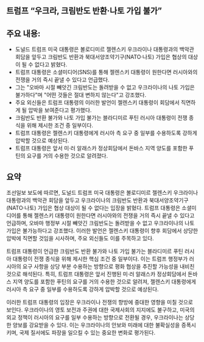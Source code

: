 ## 트럼프 “우크라, 크림반도 반환·나토 가입 불가”

## 주요 내용:
*   도널드 트럼프 미국 대통령은 볼로디미르 젤렌스키 우크라이나 대통령과의 백악관 회담을 앞두고 크림반도 반환과 북대서양조약기구(NATO·나토) 가입은 협상의 대상이 될 수 없다고 밝혔다.
*   트럼프 대통령은 소셜미디어(SNS)를 통해 젤렌스키 대통령이 원한다면 러시아와의 전쟁을 거의 즉시 끝낼 수 있다고 언급했다.
*   그는 "오바마 시절 빼앗긴 크림반도는 돌려받을 수 없고 우크라이나의 나토 가입은 불가하다"며 "어떤 것들은 절대 변하지 않는다"고 강조했다.
*   주요 외신들은 트럼프 대통령의 이러한 발언이 젤렌스키 대통령이 회담에서 직면하게 될 압박을 보여준다고 평가했다.
*   크림반도 반환 불가와 나토 가입 불가는 블라디미르 푸틴 러시아 대통령이 전쟁 종식을 위해 제시한 조건 중 일부이다.
*   트럼프 대통령은 젤렌스키 대통령에게 러시아 측 요구 중 일부를 수용하도록 강하게 압박할 것으로 예상된다.
*   트럼프 대통령은 앞서 미·러 알래스카 정상회담에서 돈바스 지역 양도를 포함한 푸틴의 요구를 거의 수용한 것으로 알려졌다.

## 요약
조선일보 보도에 따르면, 도널드 트럼프 미국 대통령은 볼로디미르 젤렌스키 우크라이나 대통령과의 백악관 회담을 앞두고 우크라이나의 크림반도 반환과 북대서양조약기구(NATO·나토) 가입은 협상 대상이 될 수 없다는 입장을 밝혔다. 트럼프 대통령은 소셜미디어를 통해 젤렌스키 대통령이 원한다면 러시아와의 전쟁을 거의 즉시 끝낼 수 있다고 언급하며, 오바마 행정부 시절 빼앗긴 크림반도는 돌려받을 수 없고 우크라이나의 나토 가입은 불가능하다고 강조했다. 이러한 발언은 젤렌스키 대통령이 향후 회담에서 상당한 압박에 직면할 것임을 시사하며, 주요 외신들도 이를 주목하고 있다.

트럼프 대통령이 언급한 크림반도 반환 불가와 나토 가입 불가는 블라디미르 푸틴 러시아 대통령이 전쟁 종식을 위해 제시한 핵심 조건 중 일부이다. 이는 트럼프 행정부가 러시아의 요구 사항을 상당 부분 수용하는 방향으로 평화 협상을 추진할 가능성을 내비친 것으로 해석된다. 특히, 트럼프 대통령은 앞서 진행된 미·러 알래스카 정상회담에서 돈바스 지역 양도를 포함한 푸틴의 요구를 거의 수용한 것으로 알려져, 젤렌스키 대통령에게 러시아 측 요구 중 일부를 수용하도록 강하게 압박할 것으로 예상된다.

이러한 트럼프 대통령의 입장은 우크라이나 전쟁의 향방에 중대한 영향을 미칠 것으로 보인다. 우크라이나의 영토 보전과 주권에 대한 국제사회의 지지에도 불구하고, 미국의 외교 정책이 러시아의 요구를 일부 수용하는 방향으로 전환될 경우, 우크라이나는 상당한 양보를 강요받을 수 있다. 이는 우크라이나의 안보와 미래에 대한 불확실성을 증폭시키며, 국제 질서에도 파장을 일으킬 수 있는 중요한 변화로 평가된다.